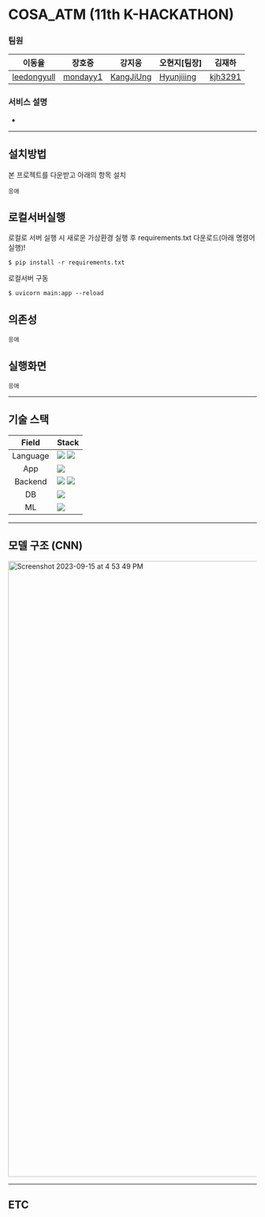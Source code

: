 # COSA_ATM (11th K-HACKATHON)
### 팀원
|이동율|장호중|강지웅|오현지[팀장]|김재하|
|---|---|---|---|---|
| [leedongyull](https://github.com/leedongyull) | [mondayy1](https://github.com/mondayy1)  | [KangJiUng](https://github.com/KangJiUng) | [Hyunjiiing](https://github.com/Hyunjiiing) | [kjh3291](https://github.com/kjh3291)|




### 서비스 설명
* 
-----

## 설치방법
본 프로젝트를 다운받고 아래의 항목 설치
```
응애
```

## 로컬서버실행
로컬로 서버 실행 시 새로운 가상환경 실행 후 requirements.txt 다운로드(아래 명령어 실행)!
```
$ pip install -r requirements.txt
```

로컬서버 구동
```
$ uvicorn main:app --reload
```

## 의존성
```
응애
```

## 실행화면
```
응애
```

----

## 기술 스택

| Field | Stack |
|:---:|:---|
| Language | <img src="https://img.shields.io/badge/Python-3776AB?style=for-the-badge&logo=Python&logoColor=white"/> <img src="https://img.shields.io/badge/Dart-58ACFA?style=for-the-badge&logo=dart&logoColor=013ADF"/> |
| App | <img src="https://img.shields.io/badge/Flutter-FAFAFA?style=for-the-badge&logo=flutter&logoColor=013ADF"/> |
| Backend | <img src="https://img.shields.io/badge/Fastapi-009688?style=for-the-badge&logo=Fastapi&logoColor=white"/> <img src="https://img.shields.io/badge/Gunicorn-E6E6E6?style=for-the-badge&logo=gunicorn&logoColor=298A08"/> |
| DB |  <img src="https://img.shields.io/badge/Firebase-white?style=for-the-badge&logo=Firebase&logoColor=FFCA28"/>  |
| ML |  <img src="https://img.shields.io/badge/Keras-D00000?style=for-the-badge&logo=Keras&logoColor=white"/>  |

----

## 모델 구조 (CNN)
<img width="1246" alt="Screenshot 2023-09-15 at 4 53 49 PM" src="https://github.com/Hyunjiiing/COSA_ATM/assets/128250130/f7650075-fbc4-4cf1-accc-c524578f3490">


----
## ETC
